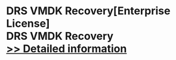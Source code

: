 # DRS VMDK Recovery[Enterprise License]<br />DRS VMDK Recovery<br />[>> Detailed information](https://secure.shareit.com/shareit/product.html?productid=301005099&affiliateid=200057808)